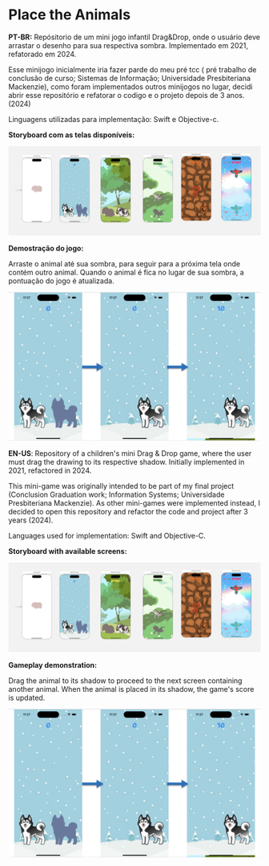 # Place the Animals

**PT-BR:**
Repósitorio de um mini jogo infantil Drag&Drop, onde o usuário deve arrastar o desenho para sua respectiva sombra. Implementado em 2021, refatorado em 2024.

Esse minijogo inicialmente iria fazer parde do meu pré tcc ( pré trabalho de conclusão de curso; Sistemas de Informação; Universidade Presbiteriana Mackenzie), como foram implementados outros minijogos no lugar, decidi abrir esse repositório e refatorar o codigo e o projeto depois de 3 anos. (2024)

Linguagens utilizadas para implementação: Swift e Objective-c.

**Storyboard com as telas disponíveis:**

![Imagem 1](./Images/main_storyboard.png)

**Demostração do jogo:**

Arraste o animal até sua sombra, para seguir para a próxima tela onde contém outro animal. Quando o animal é fica no lugar de sua sombra, a pontuação do jogo é atualizada.

![Imagem 2](./Images/screenshot.png)

**EN-US**:
Repository of a children's mini Drag & Drop game, where the user must drag the drawing to its respective shadow. Initially implemented in 2021, refactored in 2024.

This mini-game was originally intended to be part of my final project (Conclusion Graduation work; Information Systems; Universidade Presbiteriana Mackenzie). As other mini-games were implemented instead, I decided to open this repository and refactor the code and project after 3 years (2024).

Languages used for implementation: Swift and Objective-C.

**Storyboard with available screens:**

![Imagem 1](./Images/main_storyboard.png)

**Gameplay demonstration:**

Drag the animal to its shadow to proceed to the next screen containing another animal. When the animal is placed in its shadow, the game's score is updated.

![Imagem 2](./Images/screenshot.png)